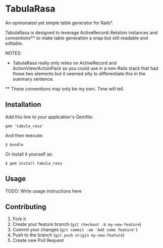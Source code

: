 # TabulaRasa

An opinionated yet simple table generator for Rails*.

TabulaRasa is designed to leverage ActiveRecord::Relation instances and conventions** to make table generation a snap but still readable and editable.

NOTES:

* TabulaRasa really only relies on ActiveRecord and ActionView/ActionPack so you could use in a non-Rails stack that had those two elements but it seemed silly to differentiate this in the summary sentence.

** These conventions may only be my own. Time will tell.

## Installation

Add this line to your application's Gemfile:

    gem 'tabula_rasa'

And then execute:

    $ bundle

Or install it yourself as:

    $ gem install tabula_rasa

## Usage

TODO: Write usage instructions here

## Contributing

1. Fork it
2. Create your feature branch (`git checkout -b my-new-feature`)
3. Commit your changes (`git commit -am 'Add some feature'`)
4. Push to the branch (`git push origin my-new-feature`)
5. Create new Pull Request
